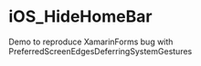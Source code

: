 # iOS_HideHomeBar
Demo to reproduce XamarinForms bug with PreferredScreenEdgesDeferringSystemGestures
